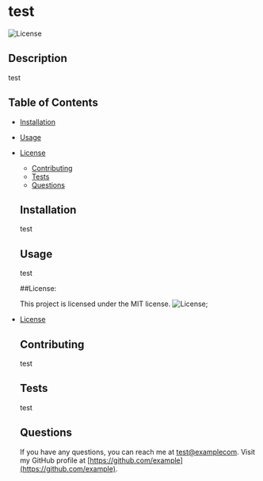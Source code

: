 # test
  ![License](https://img.shields.io/badge/License-MIT-blue.svg)

  ## Description
  test
  
  ## Table of Contents
  * [Installation](#installation)
  * [Usage](#usage)
  
* [License](#license)

  * [Contributing](#contributing)
  * [Tests](#tests)
  * [Questions](#questions)
  
  ## Installation
  test
  
  ## Usage
  test
  
  ##License:
  
  This project is licensed under the MIT license.
  ![License](https://img.shields.io/badge/License-MIT-blue.svg);
  
* [License](#license)

  
  ## Contributing
  test
  
  ## Tests
  test
  
  ## Questions
  If you have any questions, you can reach me at [test@examplecom](mailto:test@examplecom).
  Visit my GitHub profile at [https://github.com/example](https://github.com/example).
